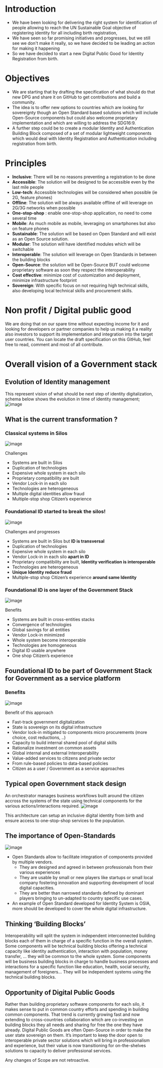 # Introduction
- We have been  looking for delivering the right system for identification of people allowing to reach the UN Sustainable Goal objective of registering identity for all including birth registration, 
- We have seen so far promising initiatives and progresses, but we still see we don't make it really, so we have decided to be leading an action for making it happening
- So we have decided to start a new Digital Public Good for Identity Registration from birth.

# Objectives
- We are starting that by drafting the specification of what should do that new DPG and share it on GitHub to get contributions and build a community.
- The idea is to offer new options to countries which are looking for sovereignty though an Open Standard based solutions which will include Open-Source components but could also welcome proprietary implementation and which are willing to address the SDG16:9.
- A further step could be to create a modular Identity and Authentication Building Block composed of a set of modular lightweight components which would deal with Identity Registration and Authentication including registration from birth.

# Principles
- **Inclusive**: There will be no reasons preventing a registration to be done
- **Accessible**: The solution will be designed to be accessible even by the last mile people
- **Low-tech**: Accessible technologies will be considered when possible (ie 2G, feature phones)
- **Offline**: The solution will be always available offline of will leverage on 2G/3G networks when possible
- **One-stop-shop** : enable one-stop-shop application, no need to come several time
- **Mobile**: As much mobile as mobile, leveraging on smartphones but also on feature phones
- **Sustainable**: The solution will be based on Open Standard and will exist as an Open Source solution.
- **Modular**: The solution will have identified modules which will be switchable
- **Interoperable**: The solution will leverage on Open Standards in between the building blocks
- **Open-Source**: the solution will be Open-Source BUT could welcome proprietary software as soon they respect the interoperability
- **Cost effective**: minimize cost of customization and deployment, minimize infrastructure footprint
- **Sovereign**: With specific focus on not requiring high technical skills, also developing local technical skills and procurement skills.

# Non profit / Digital public good
We are doing that on our spare time without expecting income for it and looking for developers or partner companies to help us making it a reality also investors to support its implementation and integration into the target user countries. 
You can locate the draft specification on this GitHub, feel free to read, comment and most of all contribute.

# Overall vision of a Government stack

## Evolution of Identity management
This represent vision of what should be next step of identity digitalization, schema below shows the evolution in time of identity management;
![image](https://user-images.githubusercontent.com/41069593/138832584-64bdddaf-2106-4c00-983e-296e962eca11.png)

## What is the current transformation ?

### Classical systems in Silos
![image](https://user-images.githubusercontent.com/41069593/138833063-b1354993-2a38-4f29-a20b-2466d576e4fa.png)

Challenges
- Systems are built in Silos
- Duplication of technologies
- Expensive whole system in each silo
- Proprietary compatibility are built
- Vendor Lock-in in each silo
- Technologies are heterogeneous
- Multiple digital identities allow fraud
- Multiple-stop shop Citizen’s experience

### Foundational ID started to break the silos!
![image](https://user-images.githubusercontent.com/41069593/138833582-176bc376-4ac0-4f62-8596-cabcdd135d8d.png)

Challenges and progresses
- Systems are built in Silos but **ID is transversal**
- Duplication of technologies
- Expensive whole system in each silo
- Vendor Lock-in in each silo **apart in ID**
- Proprietary compatibility are built, **Identity verification is interoperable**
- Technologies are heterogeneous
- **Unique Identity reduce fraud**
- Multiple-stop shop Citizen’s experience **around same Identity**

### Foundational ID is one layer of the  Government Stack 
![image](https://user-images.githubusercontent.com/41069593/138834304-542f33ac-e1e1-4f8f-8c51-40245f110dcb.png)

Benefits
- Systems are built in cross-entities stacks
- Convergence of technologies
- Global savings for all entities 
- Vendor Lock-in minimized
- Whole system become interoperable
- Technologies are homogeneous
- Digital ID usable anywhere 
- One shop Citizen’s experience

## Foundational ID to be part of Government Stack for Government as a service platform 

### Benefits
![image](https://user-images.githubusercontent.com/41069593/138834731-9d9b3989-8077-4a31-8349-b4f6350af045.png)

Benefit of this approach
- Fast-track government digitalization
- State is sovereign on its digital infrastructure
- Vendor lock-in mitigated to components micro procurements (more choice, cost reductions, ..)
- Capacity to build internal shared pool of digital skills
- Rationalize investment on common assets
- Global internal and external Interoperability
- Value-added services to citizens and private sector
- From rule-based policies to data-based policies
- Citizen as a user / Government as a service approaches

## Typical open Government stack design
An orchestrator manages business workflows built around the citizen accross the systems of the state using technical components for the various actions/interactions required.
![image](https://user-images.githubusercontent.com/41069593/138835576-15ee5c2c-5a30-4453-8477-a1c8a72379c3.png)

This architecture can setup an inclusive digital identity from birth and ensure access to one-stop-shop services to the population.

## The importance of Open-Standards
![image](https://user-images.githubusercontent.com/41069593/138835277-d9583836-489b-4473-9263-5fccbb0caeb3.png)

- Open Standards allow to facilitate integration of components provided by multiple vendors.
  - They are designed and agreed in between professionals from their various experiences
  - They are usable by small or new players like startups or small local company fostering innovation and supporting development of local digital capacities.
  - They are better than narrowed standards defined by dominant players bringing to un-adapted to country specific use cases.
- An example of Open Standard developed for Identity System is OSIA, more should be developed to cover the whole digital infrastructure.

## Thinking ‘Building Blocks’
Interoperability will split the system in independent interconnected building blocks each of them in charge of a specific function in the overall system.
Some components will be technical building blocks offering a technical capacity like identity authentication, interaction with population, money transfer, … they will be common to the whole system.
Some components will be business building blocks in charge to handle business processes and interactions for a specific function like education, health, social security, management of foreigners... They will be independent systems using the technical building blocks.

## Opportunity of Digital Public Goods
Rather than building proprietary software components for each silo, it makes sense to put in common country efforts and spending in building common components.
That trend is currently growing fast and now extending to cross-countries collaboration which are co-investing on building blocks they all needs and sharing for free the one they have already.
Digital Public Goods are often Open-Source in order to make the user state sovereign on them.
It’s important to keep the door open to interoperable private sector solutions which will bring in professionalism and experience, but their value is now transitioning for on-the-shelves solutions to capacity to deliver professional services.

Any changes of Scope are not retroactive. 
